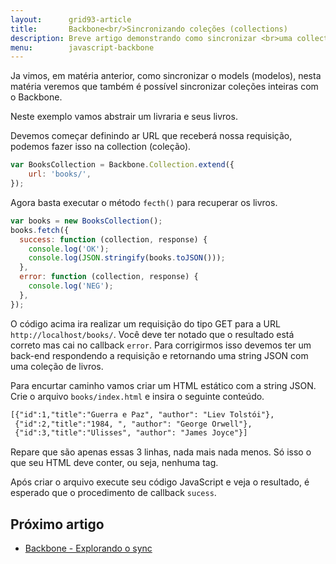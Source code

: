 ```yaml
---
layout:      grid93-article
title:       Backbone<br/>Sincronizando coleções (collections)
description: Breve artigo demonstrando como sincronizar <br>uma collection (framework Backbone) com o servidor <br>através de uma requisição AJAX.
menu:        javascript-backbone
---
```


Ja vimos, em matéria anterior, como sincronizar o models (modelos), nesta matéria veremos que também é possível 
sincronizar coleções inteiras com o Backbone.

Neste exemplo vamos abstrair um livraria e seus livros.

Devemos começar definindo ar URL que receberá nossa requisição, podemos fazer isso na collection (coleção).

```javascript
var BooksCollection = Backbone.Collection.extend({
    url: 'books/',
});

```

Agora basta executar o método `fecth()` para recuperar os livros.

```javascript
var books = new BooksCollection();
books.fetch({
  success: function (collection, response) {
    console.log('OK');
    console.log(JSON.stringify(books.toJSON()));
  },
  error: function (collection, response) {
    console.log('NEG');
  },
});
```

O código acima ira realizar um requisição do tipo GET para a URL `http://localhost/books/`. Você deve ter notado que
o resultado está correto mas cai no callback `error`. Para corrigirmos isso devemos ter um back-end respondendo a 
requisição e retornando uma string JSON com uma coleção de livros. 

Para encurtar caminho vamos criar um HTML estático com a string JSON. Crie o arquivo `books/index.html` e insira o 
seguinte conteúdo.

```html
[{"id":1,"title":"Guerra e Paz", "author": "Liev Tolstói"},
 {"id":2,"title":"1984, ", "author": "George Orwell"},
 {"id":3,"title":"Ulisses", "author": "James Joyce"}]
```

Repare que são apenas essas 3 linhas, nada mais nada menos. Só isso o que seu HTML deve conter, ou seja, nenhuma tag.

Após criar o arquivo execute seu código JavaScript e veja o resultado, é esperado que o procedimento de callback 
`sucess`.


Próximo artigo
--

- [Backbone - Explorando o sync](/javascript/backbone-sync/)
